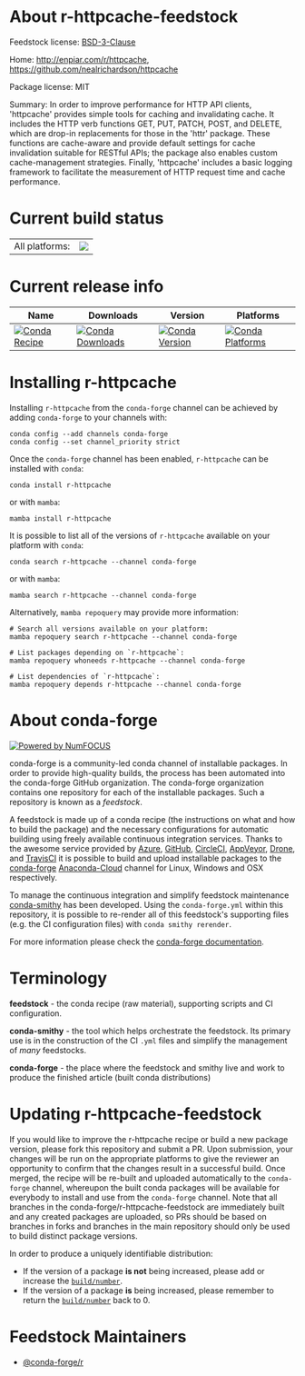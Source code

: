 About r-httpcache-feedstock
===========================

Feedstock license: [BSD-3-Clause](https://github.com/conda-forge/r-httpcache-feedstock/blob/main/LICENSE.txt)

Home: http://enpiar.com/r/httpcache, https://github.com/nealrichardson/httpcache

Package license: MIT

Summary: In order to improve performance for HTTP API clients, 'httpcache' provides simple tools for caching and invalidating cache. It includes the HTTP verb functions GET, PUT, PATCH, POST, and DELETE, which are drop-in replacements for those in the 'httr' package. These functions are cache-aware and provide default settings for cache invalidation suitable for RESTful APIs; the package also enables custom cache-management strategies. Finally, 'httpcache' includes a basic logging framework to facilitate the measurement of HTTP request time and cache performance.

Current build status
====================


<table><tr><td>All platforms:</td>
    <td>
      <a href="https://dev.azure.com/conda-forge/feedstock-builds/_build/latest?definitionId=10213&branchName=main">
        <img src="https://dev.azure.com/conda-forge/feedstock-builds/_apis/build/status/r-httpcache-feedstock?branchName=main">
      </a>
    </td>
  </tr>
</table>

Current release info
====================

| Name | Downloads | Version | Platforms |
| --- | --- | --- | --- |
| [![Conda Recipe](https://img.shields.io/badge/recipe-r--httpcache-green.svg)](https://anaconda.org/conda-forge/r-httpcache) | [![Conda Downloads](https://img.shields.io/conda/dn/conda-forge/r-httpcache.svg)](https://anaconda.org/conda-forge/r-httpcache) | [![Conda Version](https://img.shields.io/conda/vn/conda-forge/r-httpcache.svg)](https://anaconda.org/conda-forge/r-httpcache) | [![Conda Platforms](https://img.shields.io/conda/pn/conda-forge/r-httpcache.svg)](https://anaconda.org/conda-forge/r-httpcache) |

Installing r-httpcache
======================

Installing `r-httpcache` from the `conda-forge` channel can be achieved by adding `conda-forge` to your channels with:

```
conda config --add channels conda-forge
conda config --set channel_priority strict
```

Once the `conda-forge` channel has been enabled, `r-httpcache` can be installed with `conda`:

```
conda install r-httpcache
```

or with `mamba`:

```
mamba install r-httpcache
```

It is possible to list all of the versions of `r-httpcache` available on your platform with `conda`:

```
conda search r-httpcache --channel conda-forge
```

or with `mamba`:

```
mamba search r-httpcache --channel conda-forge
```

Alternatively, `mamba repoquery` may provide more information:

```
# Search all versions available on your platform:
mamba repoquery search r-httpcache --channel conda-forge

# List packages depending on `r-httpcache`:
mamba repoquery whoneeds r-httpcache --channel conda-forge

# List dependencies of `r-httpcache`:
mamba repoquery depends r-httpcache --channel conda-forge
```


About conda-forge
=================

[![Powered by
NumFOCUS](https://img.shields.io/badge/powered%20by-NumFOCUS-orange.svg?style=flat&colorA=E1523D&colorB=007D8A)](https://numfocus.org)

conda-forge is a community-led conda channel of installable packages.
In order to provide high-quality builds, the process has been automated into the
conda-forge GitHub organization. The conda-forge organization contains one repository
for each of the installable packages. Such a repository is known as a *feedstock*.

A feedstock is made up of a conda recipe (the instructions on what and how to build
the package) and the necessary configurations for automatic building using freely
available continuous integration services. Thanks to the awesome service provided by
[Azure](https://azure.microsoft.com/en-us/services/devops/), [GitHub](https://github.com/),
[CircleCI](https://circleci.com/), [AppVeyor](https://www.appveyor.com/),
[Drone](https://cloud.drone.io/welcome), and [TravisCI](https://travis-ci.com/)
it is possible to build and upload installable packages to the
[conda-forge](https://anaconda.org/conda-forge) [Anaconda-Cloud](https://anaconda.org/)
channel for Linux, Windows and OSX respectively.

To manage the continuous integration and simplify feedstock maintenance
[conda-smithy](https://github.com/conda-forge/conda-smithy) has been developed.
Using the ``conda-forge.yml`` within this repository, it is possible to re-render all of
this feedstock's supporting files (e.g. the CI configuration files) with ``conda smithy rerender``.

For more information please check the [conda-forge documentation](https://conda-forge.org/docs/).

Terminology
===========

**feedstock** - the conda recipe (raw material), supporting scripts and CI configuration.

**conda-smithy** - the tool which helps orchestrate the feedstock.
                   Its primary use is in the construction of the CI ``.yml`` files
                   and simplify the management of *many* feedstocks.

**conda-forge** - the place where the feedstock and smithy live and work to
                  produce the finished article (built conda distributions)


Updating r-httpcache-feedstock
==============================

If you would like to improve the r-httpcache recipe or build a new
package version, please fork this repository and submit a PR. Upon submission,
your changes will be run on the appropriate platforms to give the reviewer an
opportunity to confirm that the changes result in a successful build. Once
merged, the recipe will be re-built and uploaded automatically to the
`conda-forge` channel, whereupon the built conda packages will be available for
everybody to install and use from the `conda-forge` channel.
Note that all branches in the conda-forge/r-httpcache-feedstock are
immediately built and any created packages are uploaded, so PRs should be based
on branches in forks and branches in the main repository should only be used to
build distinct package versions.

In order to produce a uniquely identifiable distribution:
 * If the version of a package **is not** being increased, please add or increase
   the [``build/number``](https://docs.conda.io/projects/conda-build/en/latest/resources/define-metadata.html#build-number-and-string).
 * If the version of a package **is** being increased, please remember to return
   the [``build/number``](https://docs.conda.io/projects/conda-build/en/latest/resources/define-metadata.html#build-number-and-string)
   back to 0.

Feedstock Maintainers
=====================

* [@conda-forge/r](https://github.com/conda-forge/r/)

